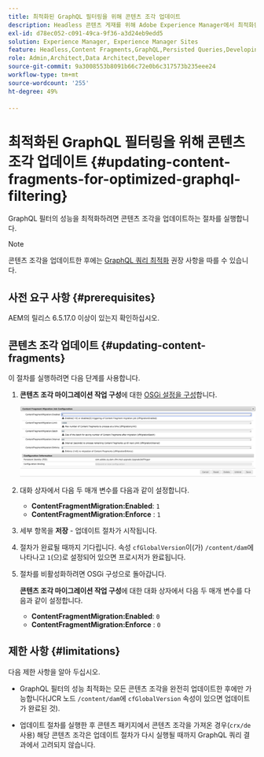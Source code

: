 ```yaml
---
title: 최적화된 GraphQL 필터링을 위해 콘텐츠 조각 업데이트
description: Headless 콘텐츠 게재를 위해 Adobe Experience Manager에서 최적화된 GraphQL 필터링을 위해 콘텐츠 조각을 업데이트하는 방법을 알아봅니다.
exl-id: d78ec052-c091-49ca-9f36-a3d24eb9edd5
solution: Experience Manager, Experience Manager Sites
feature: Headless,Content Fragments,GraphQL,Persisted Queries,Developing
role: Admin,Architect,Data Architect,Developer
source-git-commit: 9a3008553b8091b66c72e0b6c317573b235eee24
workflow-type: tm+mt
source-wordcount: '255'
ht-degree: 49%

---
```


# 최적화된 GraphQL 필터링을 위해 콘텐츠 조각 업데이트 {#updating-content-fragments-for-optimized-graphql-filtering}

GraphQL 필터의 성능을 최적화하려면 콘텐츠 조각을 업데이트하는 절차를 실행합니다.

>[!NOTE]
>
>콘텐츠 조각을 업데이트한 후에는 [GraphQL 쿼리 최적화](/help/sites-developing/headless/graphql-api/graphql-optimization.md) 권장 사항을 따를 수 있습니다.

## 사전 요구 사항 {#prerequisites}

AEM의 릴리스 6.5.17.0 이상이 있는지 확인하십시오.

## 콘텐츠 조각 업데이트 {#updating-content-fragments}

이 절차를 실행하려면 다음 단계를 사용합니다.

1. **콘텐츠 조각 마이그레이션 작업 구성**&#x200B;에 대한 [OSGi 설정을 구성](/help/sites-deploying/configuring-osgi.md)합니다.

   ![OSGi 콘텐츠 조각 마이그레이션 작업 구성](assets/cfm-graphql-update-01.png "OSGi 콘텐츠 조각 마이그레이션 작업 구성")

1. 대화 상자에서 다음 두 매개 변수를 다음과 같이 설정합니다.

   * **ContentFragmentMigration:Enabled**: `1`
   * **ContentFragmentMigration:Enforce** : `1`

1. 세부 항목을 **저장** - 업데이트 절차가 시작됩니다.

1. 절차가 완료될 때까지 기다립니다. 속성 `cfGlobalVersion`이(가) `/content/dam`에 나타나고 `1`(으)로 설정되어 있으면 프로시저가 완료됩니다.

1. 절차를 비활성화하려면 OSGi 구성으로 돌아갑니다.

   **콘텐츠 조각 마이그레이션 작업 구성**&#x200B;에 대한 대화 상자에서 다음 두 매개 변수를 다음과 같이 설정합니다.

   * **ContentFragmentMigration:Enabled**: `0`
   * **ContentFragmentMigration:Enforce** : `0`

## 제한 사항 {#limitations}

다음 제한 사항을 알아 두십시오.

* GraphQL 필터의 성능 최적화는 모든 콘텐츠 조각을 완전히 업데이트한 후에만 가능합니다(JCR 노드 `/content/dam`에 `cfGlobalVersion` 속성이 있으면 업데이트가 완료된 것).

* 업데이트 절차를 실행한 후 콘텐츠 패키지에서 콘텐츠 조각을 가져온 경우(`crx/de` 사용) 해당 콘텐츠 조각은 업데이트 절차가 다시 실행될 때까지 GraphQL 쿼리 결과에서 고려되지 않습니다.
